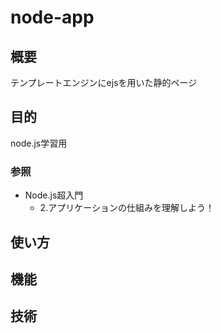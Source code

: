 node-app
===

## 概要
テンプレートエンジンにejsを用いた静的ページ

## 目的
node.js学習用

### 参照
- Node.js超入門  
  - 2.アプリケーションの仕組みを理解しよう！

## 使い方

## 機能

## 技術
